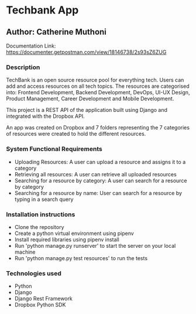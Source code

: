 # Techbank App

## Author: Catherine Muthoni

Documentation Link: https://documenter.getpostman.com/view/18146738/2s93sZ6ZUG


### Description
TechBank is an open source resource pool for everything tech. Users can add and access resources on all tech topics. The resources are categorised into: Frontend Development, Backend Development, DevOps, UI-UX Design, Product Management, Career Development and Mobile Development.

This project is a REST API of the application built using Django and integrated with the Dropbox API.

An app was created on Dropbox and 7 folders representing the 7 categories of resources were created to hold the different resources.

### System Functional Requirements
- Uploading Resources: A user can upload a resource and assigns it to a category
- Retrieving all resources: A user can retrieve all uploaded resources
- Searching for a resource by category: A user can search for a resource by category
- Searching for a resource by name: User can search for a resource by typing in a search query

### Installation instructions
- Clone the repository
- Create a python virtual environment using pipenv
- Install required libraries using pipenv install
- Run 'python manage.py runserver' to start the server on your local machine
- Run 'python manage.py test resources' to run the tests

### Technologies used
- Python
- Django
- Django Rest Framework
- Dropbox Python SDK

